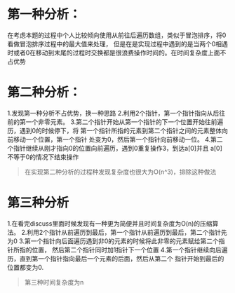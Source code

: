 第一种分析：
=======================
在考虑本题的过程中个人比较倾向使用从前往后遍历数组，类似于冒泡排序，将0看做冒泡排序过程中的最大值来处理，
但是在是实现过程中遇到的是当两个0相遇时或者0在移动到末尾的过程时交换都是很浪费操作时间的。在时间复杂度上面不占优势


第二种分析：
================================
1.发现第一种分析不占优势，换一种思路
2.利用2个指针，第一个指针指向从后往前的第一个非零元素。
3.第二个指针开始从第一个指针的下一个位置开始往前遍历，遇到0的时候停下，将
第一个指针所指的元素到第二个指针之间的元素整体向前移动一个位置，第一个指针
处变为0，然后第一个指针向前移动一位。
4.第二个指针继续从刚才指向0的位置向前遍历，遇到0重复操作3，到达a[0]并且
a[0]不等于0的情况下结束操作
> 在实现第二种分析的过程种发现复杂度也很大为O(n^3)，排除这种做法

第三种分析
=========================================
1.在看完discuss里面时候发现有一种更为简便并且时间复杂度为O(n)的压缩算法。
2.利用2个指针从前遍历到最后，第一个指针从前遍历到最后，第二个指针先为0
3.第一个指针向后面遍历遇到非0的元素的时候将此非零的元素赋给第二个指针所指的位置，
然后第二个指针同时加1指针下一个位置
4.第一个指针继续向后遍历，直到第一个指针指向最后一个元素的后面，然后从第二个
指针开始到最后的位置都变为0.
> 第三种时间复杂度为n
